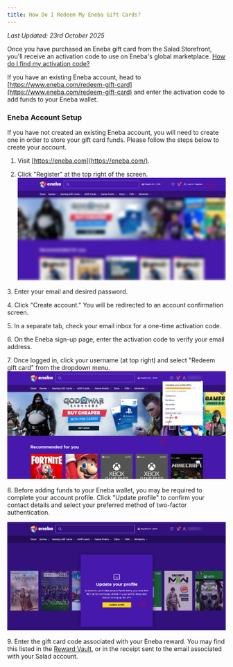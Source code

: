 ```yaml
---
title: How Do I Redeem My Eneba Gift Cards?
---
```


_Last Updated: 23rd October 2025_

Once you have purchased an Eneba gift card from the Salad Storefront, you'll receive an activation code to use on
Eneba's global marketplace.
[How do I find my activation code?](/docs/guides/using-salad/where-to-find-your-reward-redemption-code)

If you have an existing Eneba account, head to
[https://www.eneba.com/redeem-gift-card](https://www.eneba.com/redeem-gift-card) and enter the activation code to add
funds to your Eneba wallet.

### Eneba Account Setup

If you have not created an existing Eneba account, you will need to create one in order to store your gift card funds.
Please follow the steps below to create your account.

1. Visit [https://eneba.com](https://eneba.com/).

2. Click "Register" at the top right of the screen.
   ![Screenshot of the Eneba website](../../../../content/images/rewards/redeeming-your-rewards/eneba-gift-cards-1.png)

3. Enter your email and desired password.

4. Click "Create account." You will be redirected to an account confirmation screen.

5. In a separate tab, check your email inbox for a one-time activation code.

6. On the Eneba sign-up page, enter the activation code to verify your email address.

7. Once logged in, click your username (at top right) and select "Redeem gift card" from the dropdown menu.
![Screenshot showing the Redeem Gift Card option on the Eneba website](../../../../content/images/rewards/redeeming-your-rewards/eneba-gift-cards-2.png)

8. Before adding funds to your Eneba wallet, you may be required to complete your account profile. Click "Update
profile" to confirm your contact details and select your preferred method of two-factor authentication.

![Screenshot of the Eneba website saying to update your profile](../../../../content/images/rewards/redeeming-your-rewards/eneba-gift-cards-3.png)

9. Enter the gift card code associated with your Eneba reward. You may find this listed in the
[Reward Vault](/docs/guides/using-salad/where-to-find-your-reward-redemption-code), or in the receipt sent to the email
associated with your Salad account.
